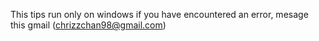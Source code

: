 This tips run only on windows if you have encountered an error, mesage this gmail (chrizzchan98@gmail.com)